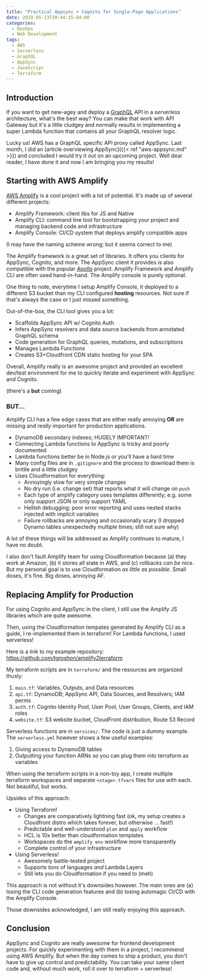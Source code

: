 ```yaml
---
title: "Practical Appsync + Cognito for Single-Page Applications"
date: 2019-05-13T20:44:15-04:00
categories:
  - DevOps
  - Web Development
tags:
  - AWS
  - Serverless
  - GraphQL
  - AppSync
  - JavaScript
  - Terraform
---
```


## Introduction

If you want to get new-agey and deploy a [GraphQL](https://graphql.org) API in a _serverless_ architecture,
what's the best way? You can make that work with API Gateway but it's a little cludgey and normally results
in implementing a super Lambda function that contains all your GraphQL resolver logic.

Lucky us! AWS has a GraphQL specific API proxy called AppSync. Last month, I did an
[article overviewing AppSync]({{< ref "aws-appsync.md" >}}) and concluded I would try it out on an upcoming
project. Well dear reader, I have done it and now I am bringing you my results!

## Starting with AWS Amplify ##

[AWS Amplify](https://aws-amplify.github.io/docs/) is a cool project with a lot of potential.
It's made up of several different projects:

  - Amplify Framework: client libs for JS and Native
  - Amplify CLI: command line tool for bootstrapping your project and managing backend code and infrastructure
  - Amplify Console: CI/CD system that deploys amplify compatible apps

(I may have the naming scheme wrong; but it seems correct to me)

The Amplify framework is a great set of libraries. It offers you clients for AppSync, Cognito, and more.
The AppSync client it provides is also compatible with the popular [Apollo](https://www.apollographql.com/)
project. Amplify Framework and Amplify CLI are often used hand-in-hand. The Amplify console is purely optional.

One thing to note, everytime I setup Amplify Console, it deployed to a different S3 bucket than my
CLI configured **hosting** resources.  Not sure if that's always the case or I just missed something.

Out-of-the-box, the CLI tool gives you a lot:

 - Scaffolds AppSync API w/ Cognito Auth
 - Infers AppSync resolvers and data source backends from annotated GraphQL schema
 - Code generation for GraphQL queries, mutations, and subscriptions
 - Manages Lambda Functions
 - Creates S3+Cloudfront CDN static hosting for your SPA

Overall, Amplify really is an awesome project and provided an excellent dev/test environment for me to
quickly iterate and experiment with AppSync and Cognito.

(there's a **but** coming)

### BUT... ###

Amplify CLI has a few edge cases that are either really annoying **OR** are missing and
_really_  important for production applications.

  - DynamoDB secondary indexes; HUGELY IMPORTANT!
  - Connecting Lambda functions to AppSync is tricky and poorly documented
  - Lambda functions better be in Node.js or you'll have a hard time
  - Many config files are in `.gitignore` and the process to download them is brittle and a little cludgey
  - Uses Cloudformation for everything:
    * Annoyingly slow for very simple changes
    * No dry run (i.e. change set) that reports what it will change on `push`
    * Each type of amplify category uses templates differently; e.g. some only support JSON or only support YAML
    * Hellish debugging: poor error reporting and uses nested stacks injected with implicit variables
    * Failure rollbacks are annoying and occasionally scary (I dropped Dynamo tables unexpectedly multiple times; still not sure why)

A lot of these things will be addressed as Amplify continues to mature, I have no doubt.

I also don't fault Amplify team for using Cloudformation because (a) they work at Amazon,
(b) it stores all state in AWS, and (c) rollbacks _can be_ nice. But my personal
goal is to use Cloudformation _as little as possible_. Small doses, it's fine. Big doses, annoying AF.

## Replacing Amplify for Production ##

For using Cognito and AppSync in the client, I still use the Amplify JS
libraries which are quite awesome.

Then, using the Cloudformation tempates generated by Amplify CLI as a  guide,
I re-implemented them in terraform! For Lambda functions, I used serverless!

Here is a link to my example repository: https://github.com/tgroshon/amplify2terraform

My terraform scripts are in `terraform/` and the resources are organized thusly:

1. `main.tf`: Variables, Outputs, and Data resources
2. `api.tf`: DynamoDB; AppSync API, Data Sources, and Resolvers; IAM perms
3. `auth.tf`: Cognito Identity Pool, User Pool, User Groups, Clients, and IAM roles
4. `website.tf`: S3 website bucket, CloudFront distribution, Route 53 Record

Serverless functions are in `services/`. The code is just a dummy example. The `serverless.yml`
however shows a few useful examples:

1. Giving access to DynamoDB tables
2. Outputting your function ARNs so you can plug them into terraform as variables

When using the terraform scripts in a non-toy app, I create multiple terraform workspaces
and separate `<stage>.tfvars` files for use with each. Not beautiful, but works.

Upsides of this approach:

  - Using Terraform!
    * Changes are comparatively lightning fast (ok, my setup creates a Cloudfront distro which takes forever, but otherwise ... fast!)
    * Predictable and well-understood `plan` and `apply` workflow
    * HCL is 10x better than cloudformation templates
    * Workspaces do the `amplify env` workflow more transparently
    * Complete control of your infrastructure
  - Using Serverless!
    * Awesomely battle-tested project
    * Supports _tons_ of languages _and_ Lambda Layers
    * Still lets you do Cloudformation if you need to (meh)

This approach is not without it's downsides however.  The main ones are (a) losing the CLI code
generation features and (b) losing automagic CI/CD with the Amplify Console.

Those downsides acknowledged, I am still really enjoying this approach.

## Conclusion

AppSync and Cognito are really awesome for frontend development projects. For quickly experimenting with
them in a project, I recommend using AWS Amplify. But when the day comes to ship a product, you
don't have to give up control and predictability.  You can take your same client code and, without
much work, roll it over to terraform + serverless!
